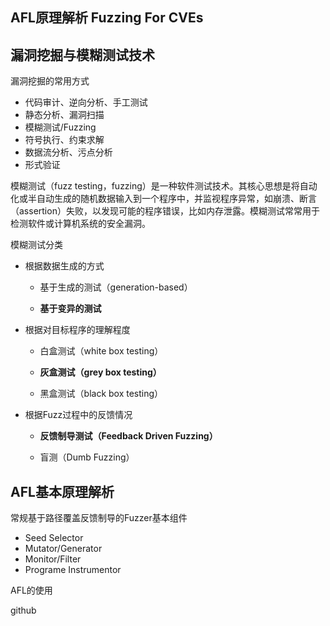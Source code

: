 ## AFL原理解析 Fuzzing For CVEs

## 漏洞挖掘与模糊测试技术

漏洞挖掘的常用方式

* 代码审计、逆向分析、手工测试
* 静态分析、漏洞扫描
* 模糊测试/Fuzzing
* 符号执行、约束求解
* 数据流分析、污点分析
* 形式验证

模糊测试（fuzz testing，fuzzing）是一种软件测试技术。其核心思想是将自动化或半自动生成的随机数据输入到一个程序中，并监视程序异常，如崩溃、断言（assertion）失败，以发现可能的程序错误，比如内存泄露。模糊测试常常用于检测软件或计算机系统的安全漏洞。

模糊测试分类

* 根据数据生成的方式

  * 基于生成的测试（generation-based）

  * **基于变异的测试**

* 根据对目标程序的理解程度

  * 白盒测试（white box testing）

  * **灰盒测试（grey box testing）**

  * 黑盒测试（black box testing）

* 根据Fuzz过程中的反馈情况

  * **反馈制导测试（Feedback Driven Fuzzing）**

  * 盲测（Dumb Fuzzing）

## AFL基本原理解析

常规基于路径覆盖反馈制导的Fuzzer基本组件

* Seed Selector
* Mutator/Generator
* Monitor/Filter
* Programe Instrumentor

AFL的使用

github

